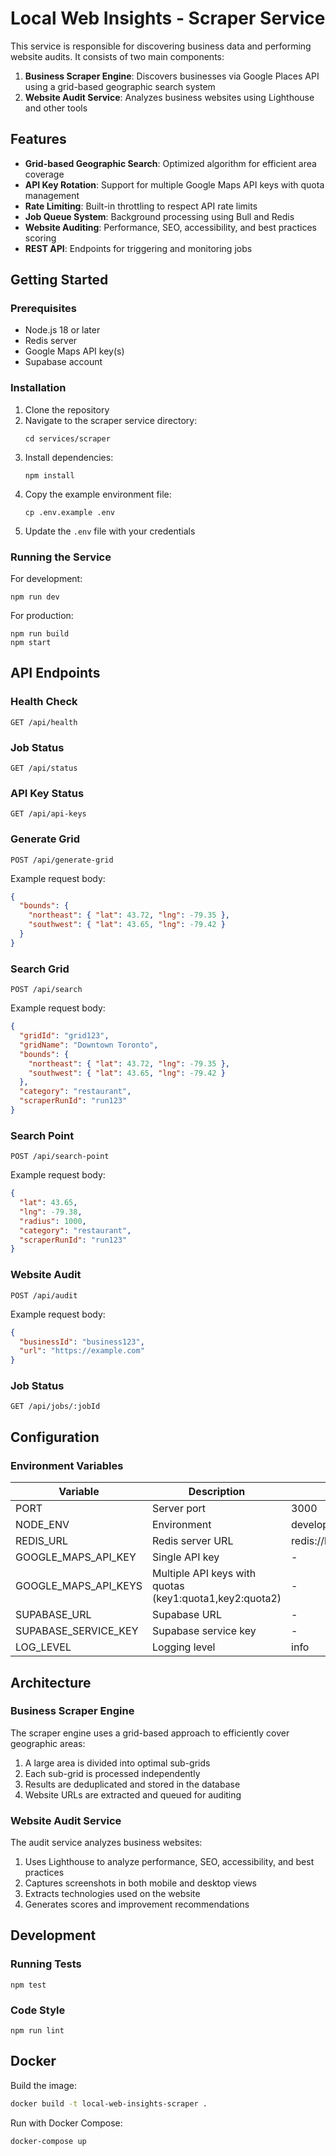 # Local Web Insights - Scraper Service

This service is responsible for discovering business data and performing website audits. It consists of two main components:

1. **Business Scraper Engine**: Discovers businesses via Google Places API using a grid-based geographic search system
2. **Website Audit Service**: Analyzes business websites using Lighthouse and other tools

## Features

- **Grid-based Geographic Search**: Optimized algorithm for efficient area coverage
- **API Key Rotation**: Support for multiple Google Maps API keys with quota management
- **Rate Limiting**: Built-in throttling to respect API rate limits
- **Job Queue System**: Background processing using Bull and Redis
- **Website Auditing**: Performance, SEO, accessibility, and best practices scoring
- **REST API**: Endpoints for triggering and monitoring jobs

## Getting Started

### Prerequisites

- Node.js 18 or later
- Redis server
- Google Maps API key(s)
- Supabase account

### Installation

1. Clone the repository
2. Navigate to the scraper service directory:
   ```
   cd services/scraper
   ```
3. Install dependencies:
   ```
   npm install
   ```
4. Copy the example environment file:
   ```
   cp .env.example .env
   ```
5. Update the `.env` file with your credentials

### Running the Service

For development:
```
npm run dev
```

For production:
```
npm run build
npm start
```

## API Endpoints

### Health Check
```
GET /api/health
```

### Job Status
```
GET /api/status
```

### API Key Status
```
GET /api/api-keys
```

### Generate Grid
```
POST /api/generate-grid
```
Example request body:
```json
{
  "bounds": {
    "northeast": { "lat": 43.72, "lng": -79.35 },
    "southwest": { "lat": 43.65, "lng": -79.42 }
  }
}
```

### Search Grid
```
POST /api/search
```
Example request body:
```json
{
  "gridId": "grid123",
  "gridName": "Downtown Toronto",
  "bounds": {
    "northeast": { "lat": 43.72, "lng": -79.35 },
    "southwest": { "lat": 43.65, "lng": -79.42 }
  },
  "category": "restaurant",
  "scraperRunId": "run123"
}
```

### Search Point
```
POST /api/search-point
```
Example request body:
```json
{
  "lat": 43.65,
  "lng": -79.38,
  "radius": 1000,
  "category": "restaurant",
  "scraperRunId": "run123"
}
```

### Website Audit
```
POST /api/audit
```
Example request body:
```json
{
  "businessId": "business123",
  "url": "https://example.com"
}
```

### Job Status
```
GET /api/jobs/:jobId
```

## Configuration

### Environment Variables

| Variable | Description | Default |
|----------|-------------|---------|
| PORT | Server port | 3000 |
| NODE_ENV | Environment | development |
| REDIS_URL | Redis server URL | redis://localhost:6379 |
| GOOGLE_MAPS_API_KEY | Single API key | - |
| GOOGLE_MAPS_API_KEYS | Multiple API keys with quotas (key1:quota1,key2:quota2) | - |
| SUPABASE_URL | Supabase URL | - |
| SUPABASE_SERVICE_KEY | Supabase service key | - |
| LOG_LEVEL | Logging level | info |

## Architecture

### Business Scraper Engine

The scraper engine uses a grid-based approach to efficiently cover geographic areas:

1. A large area is divided into optimal sub-grids
2. Each sub-grid is processed independently
3. Results are deduplicated and stored in the database
4. Website URLs are extracted and queued for auditing

### Website Audit Service

The audit service analyzes business websites:

1. Uses Lighthouse to analyze performance, SEO, accessibility, and best practices
2. Captures screenshots in both mobile and desktop views
3. Extracts technologies used on the website
4. Generates scores and improvement recommendations

## Development

### Running Tests

```
npm test
```

### Code Style

```
npm run lint
```

## Docker

Build the image:
```bash
docker build -t local-web-insights-scraper .
```

Run with Docker Compose:
```bash
docker-compose up
``` 